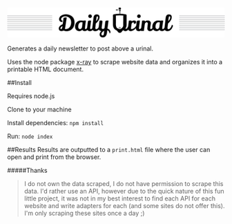 ![Daily Urinal](https://raw.githubusercontent.com/JohnHawley/daily-urinal/master/assets/urinal-logo.png "Logo")

Generates a daily newsletter to post above a urinal.

Uses the node package [x-ray](https://github.com/lapwinglabs/x-ray) to scrape website data and organizes it into a printable HTML document.

##Install

Requires node.js

Clone to your machine

Install dependencies: `npm install`

Run: `node index`

##Results
Results are outputted to a `print.html` file where the user can open and print from the browser.




#####Thanks
> I do not own the data scraped, I do not have permission to scrape this data. I'd rather use an API, however due to the quick nature of this fun little project, it was not in my best interest to find each API for each website and write adapters for each (and some sites do not offer this).  I'm only scraping these sites once a day ;)
